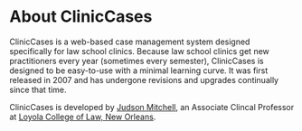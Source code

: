 # About ClinicCases

ClinicCases is a web-based case management system designed specifically for law school clinics. Because law school clinics get new practitioners every year (sometimes every semester), ClinicCases is designed to be easy-to-use with a minimal learning curve.  It was first released in 2007 and has undergone revisions and upgrades continually since that time.

ClinicCases is developed by [Judson Mitchell](http://law.loyno.edu/bio/r-judson-mitchell), an Associate Clincal Professor at [Loyola College of Law, New Orleans](http://law.loyno.edu).

